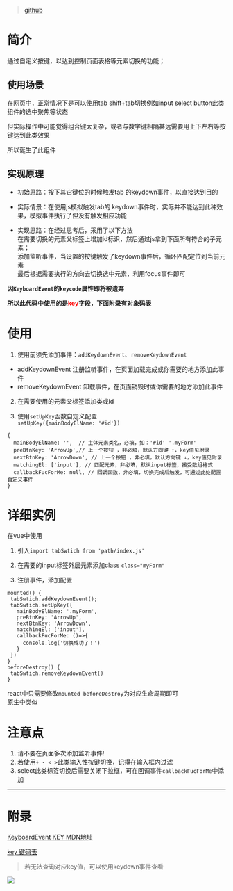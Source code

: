 >[github](https://github.com/CHU295/swtich-tab)
# 简介
通过自定义按键，以达到控制页面表格等元素切换的功能；  

## 使用场景
在网页中，正常情况下是可以使用tab shift+tab切换例如input select button此类组件的选中聚焦等状态

但实际操作中可能觉得组合键太复杂，或者与数字键相隔甚远需要用上下左右等按键达到此类效果

所以诞生了此组件

## 实现原理
- 初始思路：按下其它键位的时候触发tab 的keydown事件，以直接达到目的

- 实际情景：在使用js模拟触发tab的 keydown事件时，实际并不能达到此种效果，模拟事件执行了但没有触发相应功能

- 实现思路：在经过思考后，采用了以下方法  
   在需要切换的元素父标签上增加id标识，然后通过js拿到下面所有符合的子元素；  
 添加监听事件，当设置的按键触发了keydown事件后，循环匹配定位到当前元素  
最后根据需要执行的方向去切换选中元素，利用focus事件即可

**因`KeyboardEvent`的`keycode`属性即将被遗弃**

**所以此代码中使用的是<label style="color:red">key</label>字段，下面附录有对象码表**

# 使用
1. 使用前须先添加事件：`addKeydownEvent`、`removeKeydownEvent`  
- addKeydownEvent 注册监听事件，在页面加载完成或你需要的地方添加此事件
- removeKeydownEvent 卸载事件，在页面销毁时或你需要的地方添加此事件

2. 在需要使用的元素父标签添加类或id

2. 使用`setUpKey`函数自定义配置  
`setUpKey({mainBodyElName: '#id'})`
```
{
  mainBodyElName: '',  // 主体元素类名，必填，如：'#id' '.myForm'
  preBtnKey: 'ArrowUp',// 上一个按钮 ，非必填，默认方向键 ↑，key值见附录
  nextBtnKey: 'ArrowDown', // 上一个按钮 ，非必填，默认方向键 ↓，key值见附录
  matchingEl: ['input'], // 匹配元素，非必填，默认input标签，接受数组格式
  callbackFucForMe: null, // 回调函数，非必填，切换完成后触发，可通过此处配置自定义事件
}
```

# 详细实例
在vue中使用  

1. 引入`import tabSwtich from 'path/index.js'`


2. 在需要的input标签外层元素添加class `class="myForm"`

3. 注册事件，添加配置  
 ```
mounted() {
  tabSwtich.addKeydownEvent();
  tabSwtich.setUpKey({
    mainBodyElName: '.myForm',  
    preBtnKey: 'ArrowUp',
    nextBtnKey: 'ArrowDown', 
    matchingEl: ['input'], 
    callbackFucForMe: ()=>{
      console.log('切换成功了！')
    } 
  }) 
}
beforeDestroy() {
  tabSwtich.removeKeydownEvent()
}
```
react中只需要修改`mounted beforeDestroy`为对应生命周期即可  
原生中类似

# 注意点
1. 请不要在页面多次添加监听事件!
2. 若使用` + - < > `此类输入性按键切换，记得在输入框内过滤
3. select此类标签切换后需要关闭下拉框，可在回调事件`callbackFucForMe`中添加

----
# 附录


[KeyboardEvent KEY MDN地址](https://developer.mozilla.org/zh-CN/docs/Web/API/KeyboardEvent/key)

[key 键码表](https://developer.mozilla.org/zh-CN/docs/Web/API/KeyboardEvent/key/Key_Values)

> 若无法查询对应key值，可以使用keydown事件查看

![](https://user-gold-cdn.xitu.io/2020/3/20/170f6addc51747f8?w=810&h=609&f=png&s=54772)